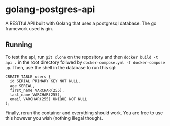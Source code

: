 # golang-postgres-api
A RESTful API built with Golang that uses a postgresql database. The go framework used is gin.

## Running
To test the api, run `git clone` on the repository and then `docker build -t api .` in the root directory follwed by `docker-compose.yml -f docker-compose up`.
Then, use the shell in the database to run this sql:

```
CREATE TABLE users {
  id SERIAL PRIMARY KEY NOT NULL,
  age SERIAL,
  first_name VARCHAR(255),
  last_name VARCHAR(255),
  email VARCHAR(255) UNIQUE NOT NULL
);
```
Finally, rerun the container and everything should work. You are free to use this however you wish (nothing illegal though).
